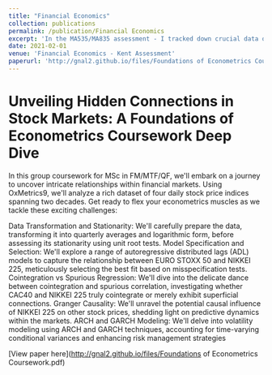 ```yaml
---
title: "Financial Economics"
collection: publications
permalink: /publication/Financial Economics
excerpt: 'In the MA535/MA835 assessment - I tracked down crucial data on Lion Electric Co., American Airlines, and New Germany Fund, unraveling their price histories and uncovering hidden relationships. Armed with modern portfolio theory (MVPT) and the Capital Asset Pricing Model (CAPM), I crafted optimal investment strategies, minimizing risk while maximizing returns. From navigating efficient frontiers to pinpointing the elusive minimum variance portfolio, this journey pushed my analytical powers to the limit. Now, with clear results and insightful interpretations, I'm ready to share my financial discoveries! Stay tuned for a glimpse into the fascinating world of portfolio optimization and market equilibrium.'
date: 2021-02-01
venue: 'Financial Economics - Kent Assessment'
paperurl: 'http://gnal2.github.io/files/Foundations of Econometrics Coursework.pdf'
---
```

Unveiling Hidden Connections in Stock Markets: A Foundations of Econometrics Coursework Deep Dive
====

In this group coursework for MSc in FM/MTF/QF, we'll embark on a journey to uncover intricate relationships within financial markets. Using OxMetrics9, we'll analyze a rich dataset of four daily stock price indices spanning two decades. Get ready to flex your econometrics muscles as we tackle these exciting challenges:

Data Transformation and Stationarity: We'll carefully prepare the data, transforming it into quarterly averages and logarithmic form, before assessing its stationarity using unit root tests.
Model Specification and Selection: We'll explore a range of autoregressive distributed lags (ADL) models to capture the relationship between EURO STOXX 50 and NIKKEI 225, meticulously selecting the best fit based on misspecification tests.
Cointegration vs Spurious Regression: We'll dive into the delicate dance between cointegration and spurious correlation, investigating whether CAC40 and NIKKEI 225 truly cointegrate or merely exhibit superficial connections.
Granger Causality: We'll unravel the potential causal influence of NIKKEI 225 on other stock prices, shedding light on predictive dynamics within the markets.
ARCH and GARCH Modeling: We'll delve into volatility modeling using ARCH and GARCH techniques, accounting for time-varying conditional variances and enhancing risk management strategies


[View paper here](http://gnal2.github.io/files/Foundations of Econometrics Coursework.pdf)
